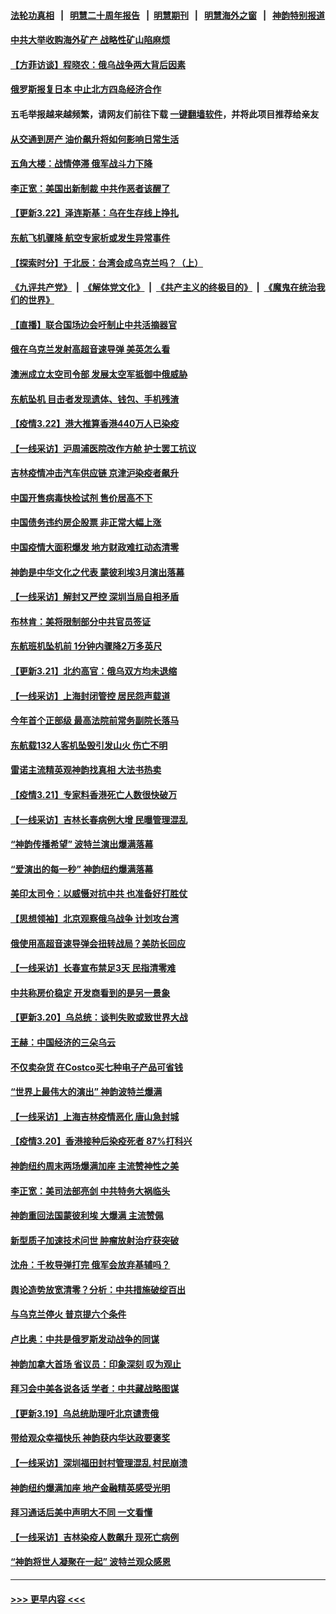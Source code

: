 #### [法轮功真相](https://github.com/gfw-breaker/truth/blob/master/README.md?t=0) &nbsp;&nbsp;|&nbsp;&nbsp; [明慧二十周年报告](https://github.com/gfw-breaker/mh-reports/blob/master/README.md?t=0) &nbsp;&nbsp;|&nbsp;&nbsp;[明慧期刊](https://github.com/gfw-breaker/mh-qikan) &nbsp;&nbsp;|&nbsp;&nbsp; [明慧海外之窗](https://github.com/gfw-breaker/mh-news/blob/master/README.md?t=0) &nbsp;&nbsp;|&nbsp;&nbsp; [神韵特别报道](https://github.com/gfw-breaker/mh-news/blob/master/shenyun.md?t=0)
#### [中共大举收购海外矿产 战略性矿山陷麻烦](../pages/nf4514/n13666300.md?t=03231551) 
#### [【方菲访谈】程晓农：俄乌战争两大背后因素](../pages/nf4514/n13663299.md?t=03231551) 
#### [俄罗斯报复日本 中止北方四岛经济合作](../pages/nf4514/n13666500.md?t=03231551) 
#### 五毛举报越来越频繁，请网友们前往下载 [一键翻墙软件](https://github.com/gfw-breaker/ssr-accounts)，并将此项目推荐给亲友
#### [从交通到房产 油价飙升将如何影响日常生活](../pages/nf4514/n13665631.md?t=03231551) 
#### [五角大楼：战情停滞 俄军战斗力下降](../pages/nf4514/n13665494.md?t=03231551) 
#### [李正宽：美国出新制裁 中共作恶者该醒了](../pages/nf4514/n13664521.md?t=03231551) 
#### [【更新3.22】泽连斯基：乌在生存线上挣扎](../pages/nf4514/n13664983.md?t=03231551) 
#### [东航飞机骤降 航空专家析或发生异常事件](../pages/nf4514/n13665233.md?t=03231551) 
#### [【探索时分】于北辰：台湾会成乌克兰吗？（上）](../pages/nf4514/n13663071.md?t=03231551) 
#### [《九评共产党》](https://github.com/begood0513/9ping.md/blob/master/README.md) &nbsp;|&nbsp; [《解体党文化》](../../../../jtdwh.md/blob/master/README.md)  &nbsp;|&nbsp; [《共产主义的终极目的》](../../../../gczydzjmd.md/blob/master/README.md) &nbsp;|&nbsp; [《魔鬼在统治我们的世界》](../../../../mgztzwmdsj.md/blob/master/README.md) 
#### [【直播】联合国场边会吁制止中共活摘器官](../pages/nf4514/n13662752.md?t=03231551) 
#### [俄在乌克兰发射高超音速导弹 美英怎么看](../pages/nf4514/n13664881.md?t=03231551) 
#### [澳洲成立太空司令部 发展太空军抵御中俄威胁](../pages/nf4514/n13663930.md?t=03231551) 
#### [东航坠机 目击者发现遗体、钱包、手机残渣](../pages/nf4514/n13664455.md?t=03231551) 
#### [【疫情3.22】港大推算香港440万人已染疫](../pages/nf4514/n13664188.md?t=03231551) 
#### [【一线采访】沪周浦医院改作方舱 护士罢工抗议](../pages/nf4514/n13664120.md?t=03231551) 
#### [吉林疫情冲击汽车供应链 京津沪染疫者飙升](../pages/nf4514/n13664001.md?t=03231551) 
#### [中国开售病毒快检试剂 售价居高不下](../pages/nf4514/n13664200.md?t=03231551) 
#### [中国债务违约房企股票 非正常大幅上涨](../pages/nf4514/n13664128.md?t=03231551) 
#### [中国疫情大面积爆发 地方财政难扛动态清零](../pages/nf4514/n13664028.md?t=03231551) 
#### [神韵是中华文化之代表 蒙彼利埃3月演出落幕](../pages/nf4514/n13663559.md?t=03231551) 
#### [【一线采访】解封又严控 深圳当局自相矛盾](../pages/nf4514/n13663324.md?t=03231551) 
#### [布林肯：美将限制部分中共官员签证](../pages/nf4514/n13663070.md?t=03231551) 
#### [东航班机坠机前 1分钟内骤降2万多英尺](../pages/nf4514/n13662818.md?t=03231551) 
#### [【更新3.21】北约高官：俄乌双方均未退缩](../pages/nf4514/n13662269.md?t=03231551) 
#### [【一线采访】上海封闭管控 居民怨声载道](../pages/nf4514/n13661192.md?t=03231551) 
#### [今年首个正部级 最高法院前常务副院长落马](../pages/nf4514/n13662038.md?t=03231551) 
#### [东航载132人客机坠毁引发山火 伤亡不明](../pages/nf4514/n13661915.md?t=03231551) 
#### [雷诺主流精英观神韵找真相 大法书热卖](../pages/nf4514/n13662003.md?t=03231551) 
#### [【疫情3.21】专家料香港死亡人数很快破万](../pages/nf4514/n13661758.md?t=03231551) 
#### [【一线采访】吉林长春病例大增 民曝管理混乱](../pages/nf4514/n13661979.md?t=03231551) 
#### [“神韵传播希望” 波特兰演出爆满落幕](../pages/nf4514/n13661405.md?t=03231551) 
#### [“爱演出的每一秒” 神韵纽约爆满落幕](../pages/nf4514/n13661325.md?t=03231551) 
#### [美印太司令：以威慑对抗中共 也准备好打胜仗](../pages/nf4514/n13660779.md?t=03231551) 
#### [【思想领袖】北京观察俄乌战争 计划攻台湾](../pages/nf4514/n13641830.md?t=03231551) 
#### [俄使用高超音速导弹会扭转战局？美防长回应](../pages/nf4514/n13660585.md?t=03231551) 
#### [【一线采访】长春宣布禁足3天 民指清零难](../pages/nf4514/n13660579.md?t=03231551) 
#### [中共称房价稳定 开发商看到的是另一景象](../pages/nf4514/n13660340.md?t=03231551) 
#### [【更新3.20】乌总统：谈判失败或致世界大战](../pages/nf4514/n13658616.md?t=03231551) 
#### [王赫：中国经济的三朵乌云](../pages/nf4514/n13658787.md?t=03231551) 
#### [不仅卖杂货 在Costco买七种电子产品可省钱](../pages/nf4514/n13657267.md?t=03231551) 
#### [“世界上最伟大的演出” 神韵波特兰爆满](../pages/nf4514/n13659914.md?t=03231551) 
#### [【一线采访】上海吉林疫情恶化 唐山急封城](../pages/nf4514/n13659244.md?t=03231551) 
#### [【疫情3.20】香港接种后染疫死者 87%打科兴](../pages/nf4514/n13659445.md?t=03231551) 
#### [神韵纽约周末两场爆满加座 主流赞神性之美](../pages/nf4514/n13659405.md?t=03231551) 
#### [李正宽：美司法部亮剑 中共特务大祸临头](../pages/nf4514/n13659592.md?t=03231551) 
#### [神韵重回法国蒙彼利埃 大爆满 主流赞佩](../pages/nf4514/n13659048.md?t=03231551) 
#### [新型质子加速技术问世 肿瘤放射治疗获突破](../pages/nf4514/n13658880.md?t=03231551) 
#### [沈舟：千枚导弹打完 俄军会放弃基辅吗？](../pages/nf4514/n13658620.md?t=03231551) 
#### [舆论造势放宽清零？分析：中共措施破绽百出](../pages/nf4514/n13658617.md?t=03231551) 
#### [与乌克兰停火 普京提六个条件](../pages/nf4514/n13658481.md?t=03231551) 
#### [卢比奥：中共是俄罗斯发动战争的同谋](../pages/nf4514/n13658384.md?t=03231551) 
#### [神韵加拿大首场 省议员：印象深刻 叹为观止](../pages/nf4514/n13657909.md?t=03231551) 
#### [拜习会中美各说各话 学者：中共藏战略图谋](../pages/nf4514/n13657203.md?t=03231551) 
#### [【更新3.19】乌总统助理吁北京谴责俄](../pages/nf4514/n13658175.md?t=03231551) 
#### [带给观众幸福快乐 神韵获内华达政要褒奖](../pages/nf4514/n13657832.md?t=03231551) 
#### [【一线采访】深圳福田封村管理混乱 村民崩溃](../pages/nf4514/n13657882.md?t=03231551) 
#### [神韵纽约爆满加座 地产金融精英感受光明](../pages/nf4514/n13657676.md?t=03231551) 
#### [拜习通话后美中声明大不同 一文看懂](../pages/nf4514/n13656766.md?t=03231551) 
#### [【一线采访】吉林染疫人数飙升 现死亡病例](../pages/nf4514/n13657568.md?t=03231551) 
#### [“神韵将世人凝聚在一起” 波特兰观众感恩](../pages/nf4514/n13657614.md?t=03231551) 

----
#### [ >>> 更早内容 <<< ](../indexes/nf4514-earlier.md)
